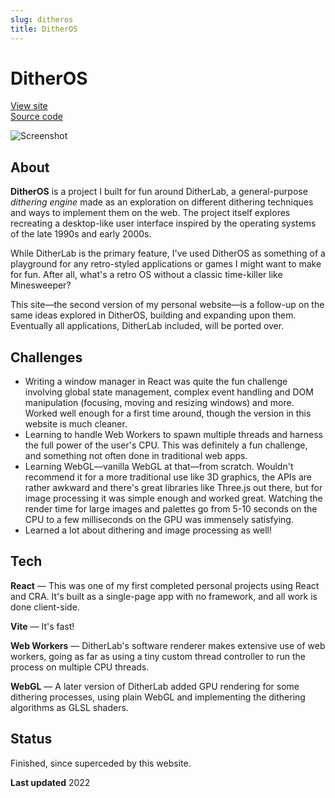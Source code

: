 ```yaml
---
slug: ditheros
title: DitherOS
---
```


# DitherOS

[View site](https://dither.fumagalli.ar)  
[Source code](https://github.com/teofum/dither)

![Screenshot](/fs/Documents/Projects/screenshots/DitherOS.webp)

## About

**DitherOS** is a project I built for fun around DitherLab, a general-purpose _dithering engine_ made as an exploration on different dithering techniques and ways to implement them on the web. The project itself explores recreating a desktop-like user interface inspired by the operating systems of the late 1990s and early 2000s.

While DitherLab is the primary feature, I've used DitherOS as something of a playground for any retro-styled applications or games I might want to make for fun. After all, what's a retro OS without a classic time-killer like Minesweeper?

This site—the second version of my personal website—is a follow-up on the same ideas explored in DitherOS, building and expanding upon them. Eventually all applications, DitherLab included, will be ported over.

## Challenges

- Writing a window manager in React was quite the fun challenge involving global state management, complex event handling and DOM manipulation (focusing, moving and resizing windows) and more. Worked well enough for a first time around, though the version in this website is much cleaner.
- Learning to handle Web Workers to spawn multiple threads and harness the full power of the user's CPU. This was definitely a fun challenge, and something not often done in traditional web apps.
- Learning WebGL—vanilla WebGL at that—from scratch. Wouldn't recommend it for a more traditional use like 3D graphics, the APIs are rather awkward and there's great libraries like Three.js out there, but for image processing it was simple enough and worked great. Watching the render time for large images and palettes go from 5-10 seconds on the CPU to a few milliseconds on the GPU was immensely satisfying.
- Learned a lot about dithering and image processing as well!

## Tech

**React** — This was one of my first completed personal projects using React and CRA. It's built as a single-page app with no framework, and all work is done client-side.

**Vite** — It's fast!

**Web Workers** — DitherLab's software renderer makes extensive use of web workers, going as far as using a tiny custom thread controller to run the process on multiple CPU threads.

**WebGL** — A later version of DitherLab added GPU rendering for some dithering processes, using plain WebGL and implementing the dithering algorithms as GLSL shaders.

## Status

Finished, since superceded by this website.

**Last updated** 2022